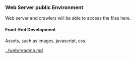 ### Web Server public Environment

Web server and crawlers will be able to access the files here.

#### Front-End Development
Assets, such as images, javascript, css. 

[../web/readme.md](../web/readme.md)
